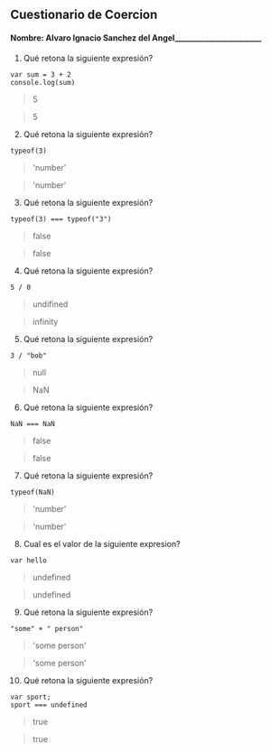 ## Cuestionario de Coercion
#### Nombre: Alvaro Ignacio Sanchez del Angel_______________________

1. Qué retona la siguiente expresión?
```
var sum = 3 + 2
console.log(sum)
```

> 5

> 5

2. Qué retona la siguiente expresión?
```
typeof(3)
```

>'number'

> 'number'

3. Qué retona la siguiente expresión?
```
typeof(3) === typeof("3")
```

> false

> false

4. Qué retona la siguiente expresión?
```
5 / 0
```

> undifined

> infinity

5. Qué retona la siguiente expresión?
```
3 / "bob"
```

> null

> NaN

6. Qué retona la siguiente expresión?
```
NaN === NaN
```

>false

> false

7. Qué retona la siguiente expresión?
```
typeof(NaN)
```

> 'number'

> 'number'

8. Cual es el valor de la siguiente expresion?
```
var hello
```

> undefined

> undefined

9. Qué retona la siguiente expresión?
```
"some" + " person"
```

> 'some person'

> 'some person'

10. Qué retona la siguiente expresión?
```
var sport; 
sport === undefined
```

> true

> true


